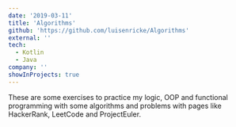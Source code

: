 ```yaml
---
date: '2019-03-11'
title: 'Algorithms'
github: 'https://github.com/luisenricke/Algorithms'
external: ''
tech:
  - Kotlin
  - Java
company: ''
showInProjects: true
---
```


These are some exercises to practice my logic, OOP and functional programming with some algorithms and problems with pages like HackerRank, LeetCode and ProjectEuler.
